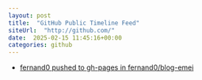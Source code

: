 ```yaml
---
layout: post
title:  "GitHub Public Timeline Feed"
siteUrl:  "http://github.com/"
date:  2025-02-15 11:45:16+00:00
categories: github
---
```

*  [fernand0 pushed to gh-pages in fernand0/blog-emei](https://github.com/fernand0/blog-emei/compare/1fe2c0bf10...7f42e283c2)
